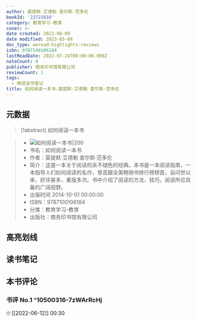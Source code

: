 ```yaml
---
author: 莫提默·艾德勒 查尔斯·范多伦
bookId: '23723810'
category: 教育学习-教育
cover: >-
date created: 2022-08-09
date modified: 2023-03-08
doc_type: weread-highlights-reviews
isbn: 9787100106184
lastReadDate: 2022-07-24T00:00:00.000Z
noteCount: 0
publisher: 商务印书馆有限公司
reviewCount: 1
tags:
  - 微信读书笔记
title: 如何阅读一本书-莫提默·艾德勒 查尔斯·范多伦
---
```


## 元数据

>[!abstract] 如何阅读一本书

> - ![如何阅读一本书|200](https://wfqqreader-1252317822.image.myqcloud.com/cover/810/23723810/t7_23723810.jpg)
> - 书名：如何阅读一本书
> - 作者：莫提默·艾德勒 查尔斯·范多伦
> - 简介：这是一本关于阅读的永不褪色的经典。本书是一本阅读指南，一本指导人们如何阅读的名作，曾高踞全美畅销书排行榜榜首，自问世以来，好评甚多，重版多次。书中介绍了阅读的方法、技巧，阅读所应具备的广阔视野。
> - 出版时间 2014-10-01 00:00:00
> - ISBN：9787100106184
> - 分类：教育学习-教育
> - 出版社：商务印书馆有限公司

## 高亮划线

## 读书笔记

## 本书评论

### 书评 No.1 ^10500316-7zWArRcHj

⏱ [[2022-06-12]] 00:30
